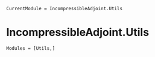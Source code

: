 ```@meta
CurrentModule = IncompressibleAdjoint.Utils
```

# IncompressibleAdjoint.Utils

```@autodocs
Modules = [Utils,]
```
